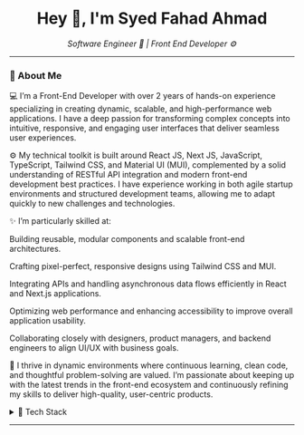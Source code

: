 <h1 align="center">Hey 👋, I'm Syed Fahad Ahmad</h1>

<p align="center">
  <em>Software Engineer 🧠 | Front End Developer ⚙️</em>
</p>

<!-- <p align="center">
  <img src="https://media.giphy.com/media/l0MYEqEzwMWFCg8rm/giphy.gif" width="200" alt="SpongeBob Coding"/>
</p> -->




---

### 🚀 About Me

💻 I’m a Front-End Developer with over 2 years of hands-on experience specializing in creating dynamic, scalable, and high-performance web applications. I have a deep passion for transforming complex concepts into intuitive, responsive, and engaging user interfaces that deliver seamless user experiences.

⚙️ My technical toolkit is built around React JS, Next JS, JavaScript, TypeScript, Tailwind CSS, and Material UI (MUI), complemented by a solid understanding of RESTful API integration and modern front-end development best practices. I have experience working in both agile startup environments and structured development teams, allowing me to adapt quickly to new challenges and technologies.

✨ I’m particularly skilled at:

Building reusable, modular components and scalable front-end architectures.

Crafting pixel-perfect, responsive designs using Tailwind CSS and MUI.

Integrating APIs and handling asynchronous data flows efficiently in React and Next.js applications.

Optimizing web performance and enhancing accessibility to improve overall application usability.

Collaborating closely with designers, product managers, and backend engineers to align UI/UX with business goals.

🚀 I thrive in dynamic environments where continuous learning, clean code, and thoughtful problem-solving are valued. I’m passionate about keeping up with the latest trends in the front-end ecosystem and continuously refining my skills to deliver high-quality, user-centric products.


<details>
<summary>🧰 Tech Stack </summary>
<br>
<p align="center">
  <img src="https://img.shields.io/badge/React-61DAFB?style=for-the-badge&logo=react&logoColor=black" alt="React JS">
  <img src="https://img.shields.io/badge/Next.js-000000?style=for-the-badge&logo=next.js&logoColor=white" alt="Next JS">
  <img src="https://img.shields.io/badge/JavaScript-F7DF1E?style=for-the-badge&logo=javascript&logoColor=black" alt="JavaScript">
  <img src="https://img.shields.io/badge/TypeScript-3178C6?style=for-the-badge&logo=typescript&logoColor=white" alt="TypeScript">
  <img src="https://img.shields.io/badge/Tailwind_CSS-38B2AC?style=for-the-badge&logo=tailwind-css&logoColor=white" alt="Tailwind CSS">
  <img src="https://img.shields.io/badge/MUI-007FFF?style=for-the-badge&logo=mui&logoColor=white" alt="Material UI">
  <img src="https://img.shields.io/badge/RESTful%20APIs-FF6C37?style=for-the-badge&logo=fastapi&logoColor=white" alt="RESTful APIs">
  <img src="https://img.shields.io/badge/Third%20Party%20APIs-555555?style=for-the-badge" alt="Third Party API Integrations">
  <img src="https://img.shields.io/badge/AI%20Integrations-000000?style=for-the-badge&logo=openai&logoColor=white" alt="AI Integrations">
</p>
</details>

---